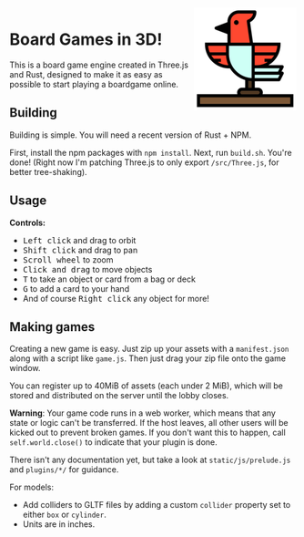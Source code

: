 <img src="static/apple-touch-icon.png" align="right" />

# Board Games in 3D!

This is a board game engine created in Three.js and Rust, designed to make it as easy as possible to start playing a boardgame online.


## Building

Building is simple. You will need a recent version of Rust + NPM.

First, install the npm packages with `npm install`. Next, run `build.sh`. You're done!
(Right now I'm patching Three.js to only export `/src/Three.js`, for better tree-shaking).

## Usage


**Controls:**
- <kbd>Left click</kbd> and drag to orbit
- <kbd>Shift click</kbd> and drag to pan
- <kbd>Scroll wheel</kbd> to zoom
- <kbd>Click and drag</kbd> to move objects
- <kbd>T</kbd> to take an object or card from a bag or deck
- <kbd>G</kbd> to add a card to your hand
- And of course <kbd>Right click</kbd> any object for more!

## Making games

Creating a new game is easy. Just zip up your assets with a `manifest.json` along with a script like `game.js`.
Then just drag your zip file onto the game window.

You can register up to 40MiB of assets (each under 2 MiB), which will be stored and distributed on the server
until the lobby closes.

**Warning**: Your game code runs in a web worker, which means that any state or logic can't be transferred.
If the host leaves, all other users will be kicked out to prevent broken games.
If you don't want this to happen, call `self.world.close()` to indicate that your plugin is done.

There isn't any documentation yet, but take a look at `static/js/prelude.js` and `plugins/*/` for guidance.

For models:
- Add colliders to GLTF files by adding a custom `collider` property set to either `box` or `cylinder`.
- Units are in inches.
